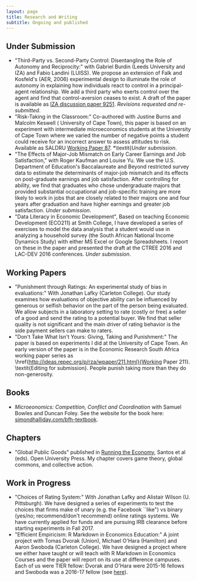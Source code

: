 ```yaml
---
layout: page
title: Research and Writing
subtitle: Ongoing and published
---
```


## Under Submission 
- "Third-Party vs. Second-Party Control: Disentangling the Role of Autonomy and Reciprocity:" with Gabriel Burdin (Leeds University and IZA) and Fabio Landini (LUISS). We propose an extension of Falk and Kosfeld's (AER, 2006) experimental design to illuminate the role of autonomy in explaining how individuals react to control in a principal-agent relationship. We add a third party who exerts control over the agent and find that control-aversion ceases to exist. A draft of the paper is available as [IZA discussion paper 9251](http://ftp.iza.org/dp9251.pdf). *Revisions requested and re-submitted*. 
- "Risk-Taking in the Classroom:" Co-authored with Justine Burns and Malcolm Keswell ( University of Cape Town), this paper is based on an experiment with intermediate microeconomics students at the University of Cape Town where we varied the number of negative points a student could receive for an incorrect answer to assess attitudes to risk. Available as SALDRU [Working Paper 87](http://www.saldru.uct.ac.za/home/index.php?/component/option,com_docman/Itemid,32/gid,437/task,doc_download/). *\textit{*Under submission*. 
- "The Effects of Major-Job Mismatch on Early Career Earnings and Job Satisfaction," with Roger Kaufman and Louise Yu. We use the U.S. Department of Education's Baccalaureate and Beyond restricted survey data to estimate the determinants of major-job mismatch and its effects on post-graduate earnings and job satisfaction. After controlling for ability, we find that graduates who chose undergraduate majors that provided substantial occupational and job-specific training are more likely to work in jobs that are closely related to their majors one and four years after graduation and have higher earnings and greater job satisfaction. *Under submission*. 
- "Data Literacy in Economic Development", Based on teaching Economic Development (ECO211) at Smith College, I have developed a series of exercises to model the data analysis that a student would use in analyzing a household survey (the South African National Income Dynamics Study) with either MS Excel or Google Spreadsheets. I report on these in the paper and presented the draft at the CTREE 2016 and LAC-DEV 2016 conferences. *Under submission*.

## Working Papers 
- "Punishment through Ratings: An experimental study of bias in evaluations:" With Jonathan Lafky (Carleton College). Our study examines how evaluations of objective ability can be influenced by generous or selfish behavior on the part of the person being evaluated. We allow subjects in a laboratory setting to rate (costly or free) a seller of a good and send the rating to a potential buyer. We find that seller quality is not significant and the main driver of rating behavior is the side payment sellers can make to raters.
- "Don't Take What Isn't Yours: Giving, Taking and Punishment:" The paper is based on experiments I did at the University of Cape Town. An early version of the paper is in the Economic Research South Africa working paper series as \href{http://ideas.repec.org/p/rza/wpaper/211.html}{Working Paper 211}. \textit{Editing for submission}. People punish taking more than they do non-generosity. 

## Books
- *Microeonomics: Competition, Conflict and Coordination* with Samuel Bowles and Duncan Foley. See the website for the book here: [simondhalliday.com/bfh-textbook](http://simondhalliday.com/bfh-textbook).

## Chapters 
- "Global Public Goods" published in [Running the Economy](http://www.amazon.co.uk/Running-Economy-Open-University-Team/dp/1780079540), Santos et al (eds). Open University Press. My chapter covers game theory, global commons, and collective action.

## Work in Progress
- "Choices of Rating System:" With Jonathan Lafky and Alistair Wilson (U. Pittsburgh). We have designed a series of experiments to test the choices that firms make of unary (e.g. the Facebook ``like") vs binary (yes/no; recommend/don't recommend) online ratings systems. We have currently applied for funds and are pursuing IRB clearance before starting experiments in Fall 2017. 
- "Efficient Empiricism: R Markdown in Economics Education:" A joint project with Tomas Dvorak (Union), Michael O'Hara (Hamilton) and Aaron Swoboda (Carleton College).  We have designed a project where we either have taught or will teach with R Markdown in Economics Courses and the paper will report on its use at difference campuses. Each of us were TIER fellow: Dvorak and O'Hara were 2015-16 fellows and Swoboda was a 2016-17 fellow (see [here](http://www.projecttier.org/about/people/#fellows)).


